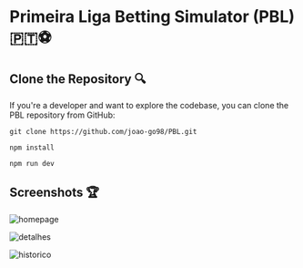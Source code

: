 # Primeira Liga Betting Simulator (PBL) 🇵🇹⚽️

## Clone the Repository 🔍

If you're a developer and want to explore the codebase, you can clone the PBL repository from GitHub:

```
git clone https://github.com/joao-go98/PBL.git

npm install

npm run dev
```

## Screenshots 🏆

![homepage](https://github.com/user-attachments/assets/edd2926c-2718-4f39-a243-5c852d2c1246)

![detalhes](https://github.com/user-attachments/assets/5849416a-682a-43e5-952c-32c38fc9b911)

![historico](https://github.com/user-attachments/assets/1c36610b-fed4-4134-9de5-3ac306e8f611)

